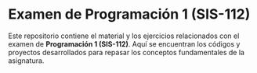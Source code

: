 # Examen de Programación 1 (SIS-112)

Este repositorio contiene el material y los ejercicios relacionados con el examen de **Programación 1 (SIS-112)**. Aquí se encuentran los códigos y proyectos desarrollados para repasar los conceptos fundamentales de la asignatura.
